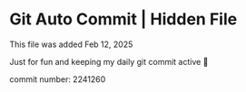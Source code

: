 # Git Auto Commit | Hidden File

This file was added Feb 12, 2025

Just for fun and keeping my daily git commit active 🤪

commit number: 2241260
